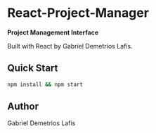 # React-Project-Manager

**Project Management Interface**

Built with React by Gabriel Demetrios Lafis.

## Quick Start
```bash
npm install && npm start
```

## Author
Gabriel Demetrios Lafis
